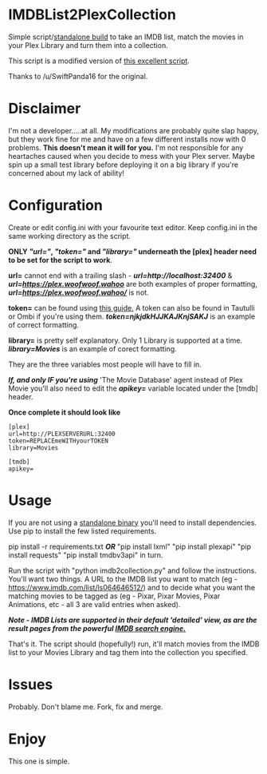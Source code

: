 # IMDBList2PlexCollection
Simple script/[standalone build](https://github.com/deva5610/IMDBList2PlexCollection/releases/) to take an IMDB list, match the movies
in your Plex Library and turn them into a collection.

This script is a modified version of [this excellent script](https://gist.github.com/JonnyWong16/f5b9af386ea58e19bf18c09f2681df23).

Thanks to /u/SwiftPanda16 for the original.

# Disclaimer
I'm not a developer.....at all. My modifications are probably quite slap happy, but they work fine for me and have on a few
different installs now with 0 problems. **This doesn't mean it will for you.** I'm not responsible for any heartaches caused when you
decide to mess with your Plex server. Maybe spin up a small test library before deploying it on a big library if you're concerned
about my lack of ability!

# Configuration
Create or edit config.ini with your favourite text editor. Keep config.ini in the same working directory as the script. 

**ONLY _"url="_, _"token="_ and _"library="_ underneath the [plex] header need to be set for the script to work**.

**url=** cannot end with a trailing slash - _**url=http://localhost:32400**_ & _**url=https://plex.woofwoof.wahoo**_ are both 
examples of proper formatting, _**url=https://plex.woofwoof.wahoo/**_ is not.

**token=** can be found using [this guide.](https://support.plex.tv/articles/204059436-finding-an-authentication-token-x-plex-token/)
A token can also be found in Tautulli or Ombi if you're using them. _**token=njkjdkHJJKAJKnjSAKJ**_ is an example of correct formatting.

**library=** is pretty self explanatory. Only 1 Library is supported at a time. _**library=Movies**_ is an example of corect formatting.

They are the three variables most people will have to fill in.

**_If, and only IF you're using_** 'The Movie Database' agent instead of Plex Movie you'll also need to edit the _**apikey=**_ variable
located under the [tmdb] header.

**Once complete it should look like**

    [plex]
    url=http://PLEXSERVERURL:32400
    token=REPLACEmeWITHyourTOKEN
    library=Movies

    [tmdb]
    apikey=

# Usage
If you are not using a [standalone binary](https://github.com/deva5610/IMDBList2PlexCollection/releases/) you'll need to install dependencies. Use pip to install the few listed requirements.

pip install -r requirements.txt **_OR_** "pip install lxml" "pip install plexapi" "pip install requests" "pip install tmdbv3api" in turn.

Run the script with "python imdb2collection.py" and follow the instructions. You'll want two things. A URL to the IMDB list you want to match (eg - https://www.imdb.com/list/ls064646512/) and to decide what you want the matching movies to be tagged as
(eg - Pixar, Pixar Movies, Pixar Animations, etc - all 3 are valid entries when asked).

***Note - IMDB Lists are supported in their default 'detailed' view, as are the result pages from the powerful [IMDB search engine.](https://www.imdb.com/search/title/)***

That's it. The script should (hopefully!) run, it'll match movies from the IMDB list to your Movies Library and tag them into the
collection you specified.

# Issues
Probably. Don't blame me. Fork, fix and merge.

# Enjoy
This one is simple.
